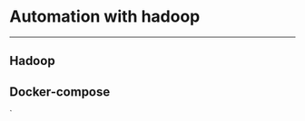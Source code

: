 # Automation with hadoop
---------------------------------------------------------------------------------------------------------------------------------------

## Hadoop 
## Docker-compose
`

